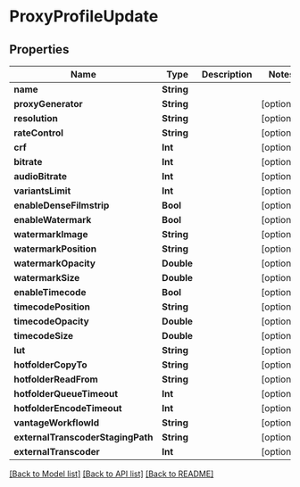 # ProxyProfileUpdate

## Properties

Name | Type | Description | Notes
------------ | ------------- | ------------- | -------------
**name** | **String** |  | 
**proxyGenerator** | **String** |  | [optional] 
**resolution** | **String** |  | [optional] 
**rateControl** | **String** |  | [optional] 
**crf** | **Int** |  | [optional] 
**bitrate** | **Int** |  | [optional] 
**audioBitrate** | **Int** |  | [optional] 
**variantsLimit** | **Int** |  | [optional] 
**enableDenseFilmstrip** | **Bool** |  | [optional] 
**enableWatermark** | **Bool** |  | [optional] 
**watermarkImage** | **String** |  | [optional] 
**watermarkPosition** | **String** |  | [optional] 
**watermarkOpacity** | **Double** |  | [optional] 
**watermarkSize** | **Double** |  | [optional] 
**enableTimecode** | **Bool** |  | [optional] 
**timecodePosition** | **String** |  | [optional] 
**timecodeOpacity** | **Double** |  | [optional] 
**timecodeSize** | **Double** |  | [optional] 
**lut** | **String** |  | [optional] 
**hotfolderCopyTo** | **String** |  | [optional] 
**hotfolderReadFrom** | **String** |  | [optional] 
**hotfolderQueueTimeout** | **Int** |  | [optional] 
**hotfolderEncodeTimeout** | **Int** |  | [optional] 
**vantageWorkflowId** | **String** |  | [optional] 
**externalTranscoderStagingPath** | **String** |  | [optional] 
**externalTranscoder** | **Int** |  | [optional] 

[[Back to Model list]](../README.md#documentation-for-models) [[Back to API list]](../README.md#documentation-for-api-endpoints) [[Back to README]](../README.md)


